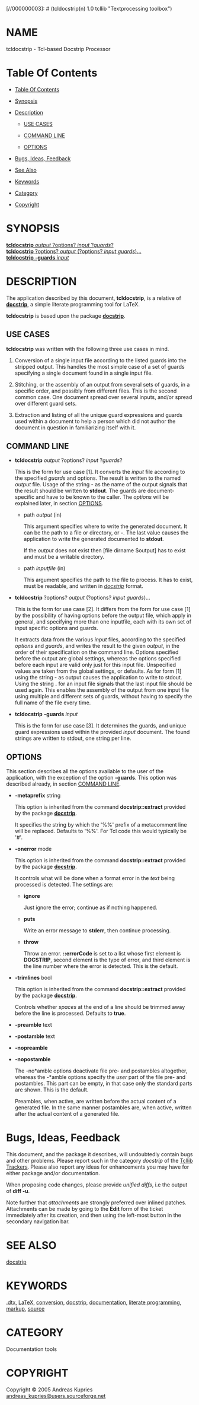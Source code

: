 
[//000000001]: # (tcldocstrip - Textprocessing toolbox)
[//000000002]: # (Generated from file 'tcldocstrip.man' by tcllib/doctools with format 'markdown')
[//000000003]: # (tcldocstrip(n) 1.0 tcllib "Textprocessing toolbox")

# NAME

tcldocstrip - Tcl-based Docstrip Processor

# <a name='toc'></a>Table Of Contents

  -  [Table Of Contents](#toc)

  -  [Synopsis](#synopsis)

  -  [Description](#section1)

      -  [USE CASES](#subsection1)

      -  [COMMAND LINE](#subsection2)

      -  [OPTIONS](#subsection3)

  -  [Bugs, Ideas, Feedback](#section2)

  -  [See Also](#see-also)

  -  [Keywords](#keywords)

  -  [Category](#category)

  -  [Copyright](#copyright)

# <a name='synopsis'></a>SYNOPSIS

[__tcldocstrip__ *output* ?options? *input* ?*guards*?](#1)  
[__tcldocstrip__ ?options? *output* (?options? *input* *guards*)...](#2)  
[__tcldocstrip__ __-guards__ *input*](#3)  

# <a name='description'></a>DESCRIPTION

The application described by this document, __tcldocstrip__, is a relative of
__[docstrip](../modules/docstrip/docstrip.md)__, a simple literate programming
tool for LaTeX.

__tcldocstrip__ is based upon the package
__[docstrip](../modules/docstrip/docstrip.md)__.

## <a name='subsection1'></a>USE CASES

__tcldocstrip__ was written with the following three use cases in mind.

  1. Conversion of a single input file according to the listed guards into the
     stripped output. This handles the most simple case of a set of guards
     specifying a single document found in a single input file.

  1. Stitching, or the assembly of an output from several sets of guards, in a
     specific order, and possibly from different files. This is the second
     common case. One document spread over several inputs, and/or spread over
     different guard sets.

  1. Extraction and listing of all the unique guard expressions and guards used
     within a document to help a person which did not author the document in
     question in familiarizing itself with it.

## <a name='subsection2'></a>COMMAND LINE

  - <a name='1'></a>__tcldocstrip__ *output* ?options? *input* ?*guards*?

    This is the form for use case [1]. It converts the *input* file according to
    the specified *guards* and options. The result is written to the named
    *output* file. Usage of the string __-__ as the name of the output signals
    that the result should be written to __stdout__. The guards are
    document-specific and have to be known to the caller. The *options* will be
    explained later, in section [OPTIONS](#subsection3).

      * path *output* (in)

        This argument specifies where to write the generated document. It can be
        the path to a file or directory, or __-__. The last value causes the
        application to write the generated documented to __stdout__.

        If the *output* does not exist then [file dirname $output] has to exist
        and must be a writable directory.

      * path *inputfile* (in)

        This argument specifies the path to the file to process. It has to
        exist, must be readable, and written in
        *[docstrip](../../../index.md#docstrip)* format.

  - <a name='2'></a>__tcldocstrip__ ?options? *output* (?options? *input* *guards*)...

    This is the form for use case [2]. It differs from the form for use case [1]
    by the possibility of having options before the output file, which apply in
    general, and specifying more than one inputfile, each with its own set of
    input specific options and guards.

    It extracts data from the various *input* files, according to the specified
    *options* and *guards*, and writes the result to the given *output*, in the
    order of their specification on the command line. Options specified before
    the output are global settings, whereas the options specified before each
    input are valid only just for this input file. Unspecified values are taken
    from the global settings, or defaults. As for form [1] using the string
    __-__ as output causes the application to write to stdout. Using the string
    __.__ for an input file signals that the last input file should be used
    again. This enables the assembly of the output from one input file using
    multiple and different sets of guards, without having to specify the full
    name of the file every time.

  - <a name='3'></a>__tcldocstrip__ __-guards__ *input*

    This is the form for use case [3]. It determines the guards, and unique
    guard expressions used within the provided *input* document. The found
    strings are written to stdout, one string per line.

## <a name='subsection3'></a>OPTIONS

This section describes all the options available to the user of the application,
with the exception of the option __-guards__. This option was described already,
in section [COMMAND LINE](#subsection2).

  - __-metaprefix__ string

    This option is inherited from the command __docstrip::extract__ provided by
    the package __[docstrip](../modules/docstrip/docstrip.md)__.

    It specifies the string by which the '%%' prefix of a metacomment line will
    be replaced. Defaults to '%%'. For Tcl code this would typically be '#'.

  - __-onerror__ mode

    This option is inherited from the command __docstrip::extract__ provided by
    the package __[docstrip](../modules/docstrip/docstrip.md)__.

    It controls what will be done when a format error in the *text* being
    processed is detected. The settings are:

      * __ignore__

        Just ignore the error; continue as if nothing happened.

      * __puts__

        Write an error message to __stderr__, then continue processing.

      * __throw__

        Throw an error. __::errorCode__ is set to a list whose first element is
        __DOCSTRIP__, second element is the type of error, and third element is
        the line number where the error is detected. This is the default.

  - __-trimlines__ bool

    This option is inherited from the command __docstrip::extract__ provided by
    the package __[docstrip](../modules/docstrip/docstrip.md)__.

    Controls whether *spaces* at the end of a line should be trimmed away before
    the line is processed. Defaults to __true__.

  - __-preamble__ text

  - __-postamble__ text

  - __-nopreamble__

  - __-nopostamble__

    The -no*amble options deactivate file pre- and postambles altogether,
    whereas the -*amble options specify the *user* part of the file pre- and
    postambles. This part can be empty, in that case only the standard parts are
    shown. This is the default.

    Preambles, when active, are written before the actual content of a generated
    file. In the same manner postambles are, when active, written after the
    actual content of a generated file.

# <a name='section2'></a>Bugs, Ideas, Feedback

This document, and the package it describes, will undoubtedly contain bugs and
other problems. Please report such in the category *docstrip* of the [Tcllib
Trackers](http://core.tcl.tk/tcllib/reportlist). Please also report any ideas
for enhancements you may have for either package and/or documentation.

When proposing code changes, please provide *unified diffs*, i.e the output of
__diff -u__.

Note further that *attachments* are strongly preferred over inlined patches.
Attachments can be made by going to the __Edit__ form of the ticket immediately
after its creation, and then using the left-most button in the secondary
navigation bar.

# <a name='see-also'></a>SEE ALSO

[docstrip](../modules/docstrip/docstrip.md)

# <a name='keywords'></a>KEYWORDS

[.dtx](../../../index.md#_dtx), [LaTeX](../../../index.md#latex),
[conversion](../../../index.md#conversion),
[docstrip](../../../index.md#docstrip),
[documentation](../../../index.md#documentation), [literate
programming](../../../index.md#literate_programming),
[markup](../../../index.md#markup), [source](../../../index.md#source)

# <a name='category'></a>CATEGORY

Documentation tools

# <a name='copyright'></a>COPYRIGHT

Copyright &copy; 2005 Andreas Kupries <andreas_kupries@users.sourceforge.net>
